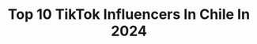 ---
title: Top 10 TikTok Influencers In Chile In 2024
description: >-
  Find top TikTok influencers in Chile in 2024. Most popular hashtags: #fyp #parati #foryou.
platform: TikTok
hits: 931
text_top: Analyze the most popular TikTok accounts on inBeat.
text_bottom: Our database has 931 TikTok influencers like this in Chile for you to contact.
profiles:
  - username: "mystery_an2"
    fullname: >-
      dibujandoan2
    bio: >-
      🇨🇱 Siganme en insta👀 ♀️18y/o mysterylolXD@gmail.com
    location: "Chile"
    followers: 1500000
    engagement: 1847
    commentsToLikes: 0.024253
    id: ck9gko5skkhm60j78dqktz5p5
    verified: true
    hashtags: "#thepromisedneverland, #comedia, #draws, #tpn"
  - username: "archie_pop"
    fullname: >-
      Archie
    bio: >-
      🤺Hay que ser valiente 🧗‍♂️ Para ser diferente🤪 En este mundo 😇🇨🇱
    location: "Chile"
    followers: 13300
    engagement: 2962
    commentsToLikes: 0.163175
    id: ckck63yx2r8kh0j23nwraqn28
    verified: false
    hashtags: ""
  - username: "dylantero_chico_reparte"
    fullname: >-
      Bistec de pana
    bio: >-
      Wenas
    location: "Chile"
    followers: 7266
    engagement: 2912
    commentsToLikes: 0.189843
    id: ckal8e0jkj5j80i78mw670usu
    verified: false
    hashtags: "#greenscreen"
  - username: "yirettblink"
    fullname: >-
      💗👑BLACKPINK👑💗
    bio: >-
      👑💗BLACKPINK IN YOUR AREA💗👑
    location: "Chile"
    followers: 2697
    engagement: 2900
    commentsToLikes: 0.090276
    id: ckb9j79pzaa2b0j23n1tlgkpu
    verified: false
    hashtags: "#kimjisoo, #foryou, #kpop, #dalelike"
  - username: "s_sams"
    fullname: >-
      Sam Espejo
    bio: >-
      ¡Provoquemos un milagro hoy! Ig @s_sams | 2 Tim 1:7 | Sesión Vivo Dom 9:00 pm/mx
    location: "Chile"
    followers: 495700
    engagement: 2633
    commentsToLikes: 0.029544
    id: ckahz4b911x3e0i784lurqxj4
    verified: false
    hashtags: "#merida, #parati, #biblia, #oracion"
  - username: "yy.xonne"
    fullname: >-
      no.
    bio: >-
      she/her - 😺
    location: "Chile"
    followers: 4130
    engagement: 2623
    commentsToLikes: 0.179182
    id: ckbeot6x357ed0j23inajqxqp
    verified: false
    hashtags: "#something, #wendy, #irene, #redvelvet"
  - username: "bxbx._.boys._.uwu"
    fullname: >-
      dAmE bOlA :"3💕
    bio: >-
      Me llaman Romeo ùwú~💕
    location: "Chile"
    followers: 19100
    engagement: 2599
    commentsToLikes: 0.159314
    id: ckavl8cigugej0j23deqhl76p
    verified: false
    hashtags: "#greenscreen"
  - username: "lqndqg"
    fullname: >-
      ♥︎♥︎
    bio: >-
      me siento comode con todos los pronombres<33
    location: "Chile"
    followers: 10400
    engagement: 2577
    commentsToLikes: 0.158803
    id: ckdh9vrpev7zy0j23s5e833nh
    verified: false
    hashtags: "#paratitiktok, #onedirection, #foryoupage, #galaxygrp"
  - username: "fxarlxs"
    fullname: >-
      ૮₍ ˃̵͈᷄ . ˂̵͈᷅ ₎ა
    bio: >-
      Hoal 🖤 tamo><,
    location: "Chile"
    followers: 2789
    engagement: 2500
    commentsToLikes: 0.833333
    id: ckdi6woh28l7y0j23tfwzn0ce
    verified: false
    hashtags: "#bl, #funenalyimin, #pegar, #poto"
  - username: "kta_uwo"
    fullname: >-
      💙Catalina uwu💙
    bio: >-
      Quieres perder el tiempo? >:D (Meta: 10k🔒) Si haces spam de likes te bloqueo :)
    location: "Chile"
    followers: 9854
    engagement: 2499
    commentsToLikes: 0.141000
    id: ckavm1lngvp8z0j23xzzb6ofl
    verified: false
    hashtags: "#uwu, #xd, #fome, #animationgacha"
---